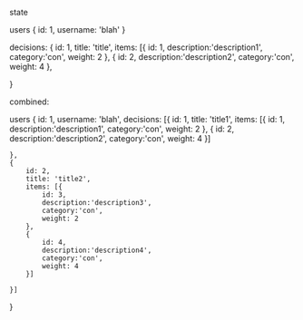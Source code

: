 state

users {
	id: 1,
	username: 'blah'
}

decisions:  {
	id: 1,
	title: 'title', 
	items: [{
		id: 1,
		description:'description1',
		category:'con', 
		weight: 2
	}, 
	{
		id: 2,
		description:'description2',
		category:'con', 
		weight: 4
	},

}



combined: 

users {
	id: 1,
	username: 'blah', 
	decisions:  [{
		id: 1,
		title: 'title1', 
		items: [{
			id: 1,
			description:'description1',
			category:'con', 
			weight: 2
		}, 
		{
			id: 2,
			description:'description2',
			category:'con', 
			weight: 4
		}]

	}, 
	{
		id: 2,
		title: 'title2', 
		items: [{
			id: 3,
			description:'description3',
			category:'con', 
			weight: 2
		}, 
		{
			id: 4,
			description:'description4',
			category:'con', 
			weight: 4
		}]

	}]
}
